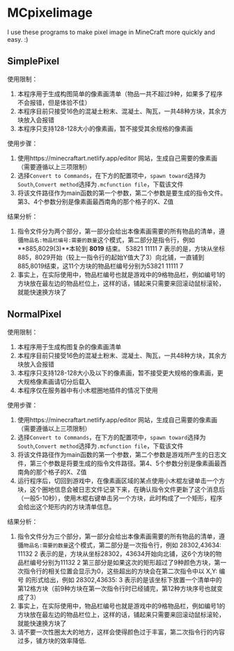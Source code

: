 # MCpixelimage
I use these programs to make pixel image in MineCraft more quickly and easy. :)

## SimplePixel

使用限制：

1. 本程序用于生成构图简单的像素画清单（物品一共不超过9种，如果多了程序不会报错，但是体验不佳）
2. 本程序目前只接受16色的混凝土粉末、混凝土、陶瓦，一共48种方块，其余方块放入会报错
3. 本程序只支持128-128大小的像素画，暂不接受其余规格的像素画
	
使用步骤：
	
1. 使用https://minecraftart.netlify.app/editor 网站，生成自己需要的像素画（需要遵循以上三项限制）
2. 选择`Convert to Commands`，在下方的配置项中，`spawn toward`选择为`South`,`Convert method`选择为`.mcfunction file`，下载该文件
3. 将该文件路径作为main函数的第一个参数，第二个参数是要生成的指令文件。第3、4个参数分别是像素画最西南角的那个格子的X、Z值

结果分析：
	
1. 指令文件分为两个部分，第一部分会给出本像素画需要的所有物品的清单，遵循`物品名:物品栏编号:需要的数量`这个模式，第二部分是指令行，例如
			**885,8029(3)**本轮到 **8019** 结束。
			53821 11111 7
		表示的是，方块从坐标885，8029开始（较上一指令行的起始Y值大了3）向北铺，一直铺到885,8019结束，这11个方块的物品栏编号分别为53821 11111 7
2. 事实上，在实际使用中，物品栏编号也就是游戏中的9格物品栏，例如编号1的方块放在最左边的物品栏位上，这样的话，铺起来只需要来回滚动鼠标滚轮，就能快速换方块了



## NormalPixel

使用限制：

1. 本程序用于生成构图复杂的像素画清单
2. 本程序目前只接受16色的混凝土粉末、混凝土、陶瓦，一共48种方块，其余方块放入会报错
3. 本程序只支持128-128大小及以下的像素画，暂不接受更大规格的像素画，更大规格像素画请切分后载入
4. 本程序仅在服务器中有小木棍圈地插件的情况下使用

使用步骤：

1. 使用https://minecraftart.netlify.app/editor 网站，生成自己需要的像素画（需要遵循以上三项限制）
2. 选择`Convert to Commands`，在下方的配置项中，`spawn toward`选择为`South`,`Convert method`选择为`.mcfunction file`，下载该文件
3. 将该文件路径作为main函数的第一个参数，第二个参数是游戏所产生的日志文件，第三个参数是将要生成的指令文件路径。第4、5个参数分别是像素画最西南角的那个格子的X、Z值
4. 运行程序后，切回到游戏中，在像素画区域的某点使用小木棍左键单击一个方块，这个圈地信息会被日志文件记录下来，在确认指令文件更新了这个消息后（一般5-10秒），使用木棍右键单击另一个方块，此时构成了一个矩形，程序会给出这个矩形内的方块清单信息。

结果分析：

1. 指令文件分为三个部分，第一部分会给出本像素画需要的所有物品的清单，遵循`物品名:需要的数量`这个模式，第二部分是一次指令行，例如
        28302,43634: 11132 2
        表示的是，方块从坐标28302，43634开始向北铺，这6个方块的物品栏编号分别为11132 2
        第三部分是如果这次的矩形超过了9种颜色方块，第一次指令行的相关位置会显示为0，这些超出的方块会在第二次指令中以 X,Y: 编号 的形式给出，例如
        28302,43635: 3
        表示的是该坐标下放置一个清单中的第12格方块（前9种方块在第一次指令行时已经铺完，第12种方块序号也就变成了3）
2. 事实上，在实际使用中，物品栏编号也就是游戏中的9格物品栏，例如编号1的方块放在最左边的物品栏位上，这样的话，铺起来只需要来回滚动鼠标滚轮，就能快速换方块了
3. 请不要一次性圈太大的地方，这样会使得颜色过于丰富，第二次指令行的内容过多，铺方块的效率降低.
